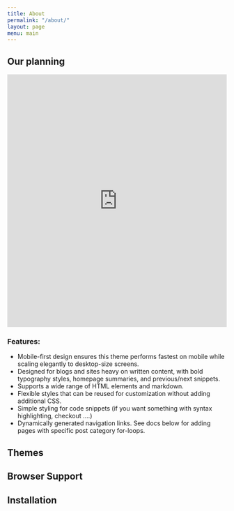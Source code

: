 ```yaml
---
title: About
permalink: "/about/"
layout: page
menu: main
---
```


## Our planning 

<iframe src="https://www.komoot.de/collection/1581256/embed" width="100%" height="580" frameborder="0" scrolling="no"></iframe>


### Features:
* Mobile-first design ensures this theme performs fastest on mobile while scaling elegantly to desktop-size screens.
* Designed for blogs and sites heavy on written content, with bold typography styles, homepage summaries, and previous/next snippets.
* Supports a wide range of HTML elements and markdown.
* Flexible styles that can be reused for customization without adding additional CSS.
* Simple styling for code snippets (if you want something with syntax highlighting, checkout ....)
* Dynamically generated navigation links. See docs below for adding pages with specific post category for-loops.

## Themes

## Browser Support

## Installation

